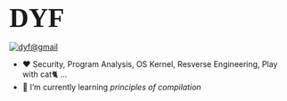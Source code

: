 <!-- <img align='right' src="https://github-readme-stats.vercel.app/api?username=Explainaur&hide_border=true&show_icons=true&title_color=404040&text_color=606060&bg_color=151515"> -->
<link rel="stylesheet" type="text/css" media="all" href="http://pic.dyf.ink/cyber.css" />


### <font face="cyberpunk" size=30%>DYF</font>

[![dyf@gmail](https://img.shields.io/static/v1?label=dyf@gmail.com&message=%20&color=blue&logo=gmail&style=flat-square&logoColor=white)](mailto:dyf.auroa@gmail.com)

- ❤️ Security, Program Analysis, OS Kernel, Resverse Engineering, Play with cat🐈 ...
- 🌱 I’m currently learning *principles of compilation*

